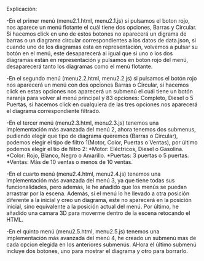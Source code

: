 Explicación:

-En el primer menú (menu2.1.html, menu2.1.js) si pulsamos el boton rojo, nos aparece un menú flotante el cuál tiene dos opciones, Barras y Circular. Si hacemos click en uno de estos botones no aparecerá un digrama de barras o un diagrama circular correspondientes a los datos de data.json, si cuando uno de los diagramas esta en representación, volvemos a pulsar su botón en el menú, este desaparecerá al igual que si uno o los dos diagramas están en representación y pulsamos en boton rojo del menú, desaparecerá tanto los diagramas como el menú flotante.

-En el segundo menú (menu2.2.html, menu2.2.js) si pulsamos el botón rojo nos aparecerá un menú con dos opciones Barras o Circular, si hacemos click en estas opciones nos aparecerá un submenú el cuál tiene un botón naranja para volver al menú principal y 83 opciones: Completo, Diesel o 5 Puertas, si hacemos click en cualquiera de las tres opciones nos aparecerá el diagrama correspondiente filtrado.

-En el tercer menú (menu2.3.html, menu2.3.js) tenemos una implementación más avanzada del menú 2, ahora tenemos dos submenus, pudiendo elegir que tipo de diagrama queremos (Barras o Circular), podemos elegir el tipo de filtro 1(Motor, Color, Puertas o Ventas), por último podemos elegir el tio de filtro 2: *Motor: Eléctricos, Diesel o Gasolina. *Color: Rojo, Blanco, Negro o Amarillo. *Puertas: 3 puertas o 5 puertas. *Ventas: Más de 10 ventas o menos de 10 ventas.

-En el cuarto menú (menu2.4.html, menu2.4.js) tenemos una implementación más avanzada del menú 3, ya que tiene todas sus funcionalidades, pero además, le he añadido que los menús se puedan arrastrar por la escena. Además, si el menú lo he llevado a otra posición diferente a la inicial y creo un diagrama, este no aparecerá en la posición inicial, sino equivalente a la posición actual del menú. Por último, he añadido una camara 3D para moverme dentro de la escena retocando el HTML.

-En el quinto menú (menu2.5.html, menu2.5.js) tenemos una implementación más avanzada del menú 4, he creado un submenú mas de cada opcion elegida en los anteriores submenús. AHora el último submenú incluye dos botones, uno para mostrar el diagrama y otro para borrarlo.